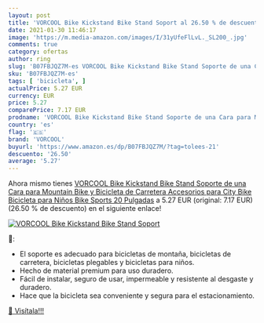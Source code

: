 ```yaml
---
layout: post
title: 'VORCOOL Bike Kickstand Bike Stand Soport al 26.50 % de descuento'
date: 2021-01-30 11:46:17
image: 'https://m.media-amazon.com/images/I/31yUfeFlLvL._SL200_.jpg'
comments: true
category: ofertas
author: ring
slug: 'B07FBJQZ7M-es VORCOOL Bike Kickstand Bike Stand Soporte de una Cara para...'
sku: 'B07FBJQZ7M-es'
tags: [ 'bicicleta', ]
actualPrice: 5.27 EUR
currency: EUR
price: 5.27
comparePrice: 7.17 EUR
prodname: 'VORCOOL Bike Kickstand Bike Stand Soporte de una Cara para Mountain Bike y Bicicleta de Carretera Accesorios para City Bike Bicicleta para Niños Bike Sports 20 Pulgadas'
country: 'es'
flag: '🇪🇸'
brand: 'VORCOOL'
buyurl: 'https://www.amazon.es/dp/B07FBJQZ7M/?tag=tolees-21'
descuento: '26.50'
average: '5.27'
---
```


Ahora mismo tienes [VORCOOL Bike Kickstand Bike Stand Soporte de una Cara para Mountain Bike y Bicicleta de Carretera Accesorios para City Bike Bicicleta para Niños Bike Sports 20 Pulgadas](https://www.amazon.es/dp/B07FBJQZ7M/?tag=tolees-21) a 5.27 EUR (original: 7.17 EUR) (26.50 %  de descuento) en el siguiente enlace!

[![VORCOOL Bike Kickstand Bike Stand Soport](https://m.media-amazon.com/images/I/31yUfeFlLvL._SL200_.jpg)](https://www.amazon.es/dp/B07FBJQZ7M/?tag=tolees-21)

🔎:

- El soporte es adecuado para bicicletas de montaña, bicicletas de carretera, bicicletas plegables y bicicletas para niños.
- Hecho de material premium para uso duradero.
- Fácil de instalar, seguro de usar, impermeable y resistente al desgaste y duradero.
- Hace que la bicicleta sea conveniente y segura para el estacionamiento.

[🛒 Visítala!!!](https://www.amazon.es/dp/B07FBJQZ7M/?tag=tolees-21)
